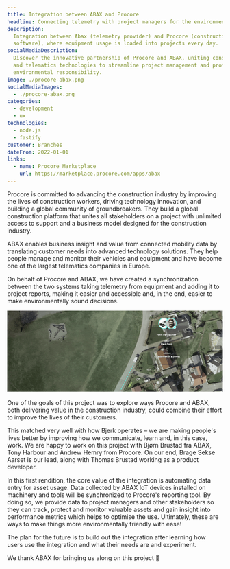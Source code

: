 ```yaml
---
title: Integration between ABAX and Procore
headline: Connecting telemetry with project managers for the environment
description:
  Integration between Abax (telemetry provider) and Procore (construction
  software), where equipment usage is loaded into projects every day.
socialMediaDescription:
  Discover the innovative partnership of Procore and ABAX, uniting construction
  and telematics technologies to streamline project management and promote
  environmental responsibility.
image: ./procore-abax.png
socialMediaImages:
  - ./procore-abax.png
categories:
  - development
  - ux
technologies:
  - node.js
  - fastify
customer: Branches
dateFrom: 2022-01-01
links:
  - name: Procore Marketplace
    url: https://marketplace.procore.com/apps/abax
---
```


Procore is committed to advancing the construction industry by improving the
lives of construction workers, driving technology innovation, and building a
global community of groundbreakers. They build a global construction platform
that unites all stakeholders on a project with unlimited access to support and a
business model designed for the construction industry.

ABAX enables business insight and value from connected mobility data by
translating customer needs into advanced technology solutions. They help people
manage and monitor their vehicles and equipment and have become one of the
largest telematics companies in Europe.

On behalf of Procore and ABAX, we have created a synchronization between the two
systems taking telemetry from equipment and adding it to project reports, making
it easier and accessible and, in the end, easier to make environmentally sound
decisions.

![ABAX → Procore](./AM_Sc03_01-v2.gif)

One of the goals of this project was to explore ways Procore and ABAX, both
delivering value in the construction industry, could combine their effort to
improve the lives of their customers.

This matched very well with how Bjerk operates – we are making people's lives
better by improving how we communicate, learn and, in this case, work. We are
happy to work on this project with Bjørn Brustad fra ABAX, Tony Harbour and
Andrew Hemry from Procore. On our end, Brage Sekse Aarset is our lead, along
with Thomas Brustad working as a product developer.

In this first rendition, the core value of the integration is automating data
entry for asset usage. Data collected by ABAX IoT devices installed on machinery
and tools will be synchronized to Procore's reporting tool. By doing so, we
provide data to project managers and other stakeholders so they can track,
protect and monitor valuable assets and gain insight into performance metrics
which helps to optimise the use. Ultimately, these are ways to make things more
environmentally friendly with ease!

The plan for the future is to build out the integration after learning how users
use the integration and what their needs are and experiment.

We thank ABAX for bringing us along on this project 🙌